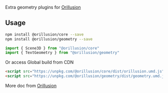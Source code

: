 Extra geometry plugins for [Orillusion](https://www.orillusion.com)

## Usage
```bash
npm install @orillusion/core --save
npm install @orillusion/geometry --save
```
```ts
import { Scene3D } from "@orillusion/core"
import { TextGeometry } from "@orillusion/geometry"
```

Or access Global build from CDN
```html
<script src="https://unpkg.com/@orillusion/core/dist/orillusion.umd.js"></script>
<script src="https://unpkg.com/@orillusion/geometry/dist/geometry.umd.js"></script>
```

More doc from [Orillusion](https://www.orillusion.com/guide/graphics/mesh.html)